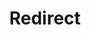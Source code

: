 ﻿---
layout: src/layouts/Redirect.astro
title: Redirect
redirect: https://yamldoc.liuyan.wang/docs/security/octopus-tentacle-communication
pubDate:  2023-01-01
navSearch: false
navSitemap: false
navMenu: false
---

